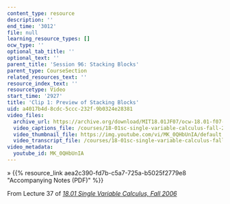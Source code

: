 ```yaml
---
content_type: resource
description: ''
end_time: '3012'
file: null
learning_resource_types: []
ocw_type: ''
optional_tab_title: ''
optional_text: ''
parent_title: 'Session 96: Stacking Blocks'
parent_type: CourseSection
related_resources_text: ''
resource_index_text: ''
resourcetype: Video
start_time: '2927'
title: 'Clip 1: Preview of Stacking Blocks'
uid: a4017b4d-8cdc-5ccc-232f-9b0324e28381
video_files:
  archive_url: https://archive.org/download/MIT18.01JF07/ocw-18.01-f07-lec37_300k.mp4
  video_captions_file: /courses/18-01sc-single-variable-calculus-fall-2010/d847f1206bbc5400bd958815dca6877d_MK_0QHbUnIA.vtt
  video_thumbnail_file: https://img.youtube.com/vi/MK_0QHbUnIA/default.jpg
  video_transcript_file: /courses/18-01sc-single-variable-calculus-fall-2010/b582d1694f0cc05b6fc760509fa37c0f_MK_0QHbUnIA.pdf
video_metadata:
  youtube_id: MK_0QHbUnIA
---
```


» {{% resource_link aea2c390-fd7b-c5a7-725a-b5025f2779e8 "Accompanying Notes (PDF)" %}}

From Lecture 37 of [_18.01 Single Variable Calculus, Fall 2006_](/courses/18-01-single-variable-calculus-fall-2006/video_galleries/video-lectures)


